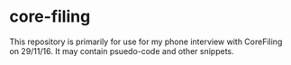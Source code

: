 # core-filing
This repository is primarily for use for my phone interview with CoreFiling on 29/11/16.
It may contain psuedo-code and other snippets.
